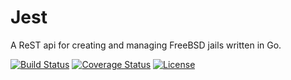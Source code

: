 # Jest
A ReST api for creating and managing FreeBSD jails written in Go.
 
[![Build Status](https://travis-ci.org/altsrc-io/Jest.svg?branch=master)](https://travis-ci.org/altsrc-io/Jest)
[![Coverage Status](https://coveralls.io/repos/github/altsrc-io/Jest/badge.svg?branch=master)](https://coveralls.io/github/altsrc-io/Jest?branch=master)
[![License](https://img.shields.io/badge/License-BSD%203--Clause-blue.svg)](https://opensource.org/licenses/BSD-3-Clause)
